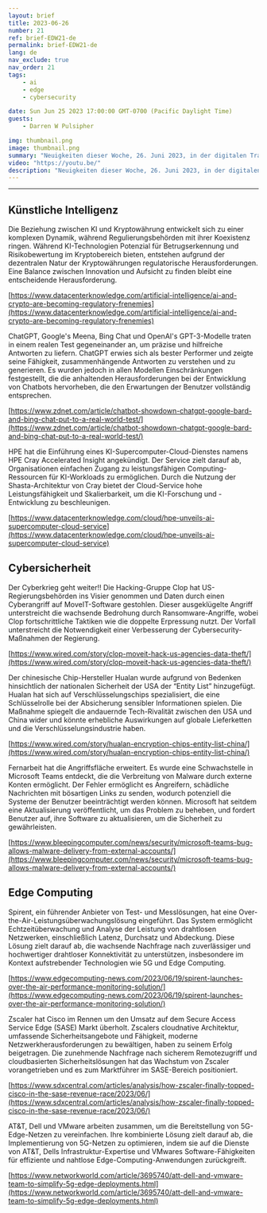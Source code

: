 ```yaml
---
layout: brief
title: 2023-06-26
number: 21
ref: brief-EDW21-de
permalink: brief-EDW21-de
lang: de
nav_exclude: true
nav_order: 21
tags:
    - ai
    - edge
    - cybersecurity

date: Sun Jun 25 2023 17:00:00 GMT-0700 (Pacific Daylight Time)
guests:
    - Darren W Pulsipher

img: thumbnail.png
image: thumbnail.png
summary: "Neuigkeiten dieser Woche, 26. Juni 2023, in der digitalen Transformation umfassen eine Zunahme von Angriffen im Cyberkrieg, dass jeder auf den Zug der generativen KI aufspringt und virtualisierte Radio-Bereichsnetzwerke."
video: "https://youtu.be/"
description: "Neuigkeiten dieser Woche, 26. Juni 2023, in der digitalen Transformation umfassen eine Zunahme von Angriffen im Cyberkrieg, dass jeder auf den Zug der generativen KI aufspringt und virtualisierte Radio-Bereichsnetzwerke."
---
```






---

## Künstliche Intelligenz

Die Beziehung zwischen KI und Kryptowährung entwickelt sich zu einer komplexen Dynamik, während Regulierungsbehörden mit ihrer Koexistenz ringen. Während KI-Technologien Potenzial für Betrugserkennung und Risikobewertung im Kryptobereich bieten, entstehen aufgrund der dezentralen Natur der Kryptowährungen regulatorische Herausforderungen. Eine Balance zwischen Innovation und Aufsicht zu finden bleibt eine entscheidende Herausforderung.

[https://www.datacenterknowledge.com/artificial-intelligence/ai-and-crypto-are-becoming-regulatory-frenemies](https://www.datacenterknowledge.com/artificial-intelligence/ai-and-crypto-are-becoming-regulatory-frenemies)

ChatGPT, Google's Meena, Bing Chat und OpenAI's GPT-3-Modelle traten in einem realen Test gegeneinander an, um präzise und hilfreiche Antworten zu liefern. ChatGPT erwies sich als bester Performer und zeigte seine Fähigkeit, zusammenhängende Antworten zu verstehen und zu generieren. Es wurden jedoch in allen Modellen Einschränkungen festgestellt, die die anhaltenden Herausforderungen bei der Entwicklung von Chatbots hervorheben, die den Erwartungen der Benutzer vollständig entsprechen.

[https://www.zdnet.com/article/chatbot-showdown-chatgpt-google-bard-and-bing-chat-put-to-a-real-world-test/](https://www.zdnet.com/article/chatbot-showdown-chatgpt-google-bard-and-bing-chat-put-to-a-real-world-test/)

HPE hat die Einführung eines KI-Supercomputer-Cloud-Dienstes namens HPE Cray Accelerated Insight angekündigt. Der Service zielt darauf ab, Organisationen einfachen Zugang zu leistungsfähigen Computing-Ressourcen für KI-Workloads zu ermöglichen. Durch die Nutzung der Shasta-Architektur von Cray bietet der Cloud-Service hohe Leistungsfähigkeit und Skalierbarkeit, um die KI-Forschung und -Entwicklung zu beschleunigen.

[https://www.datacenterknowledge.com/cloud/hpe-unveils-ai-supercomputer-cloud-service](https://www.datacenterknowledge.com/cloud/hpe-unveils-ai-supercomputer-cloud-service)

## Cybersicherheit

Der Cyberkrieg geht weiter!! Die Hacking-Gruppe Clop hat US-Regierungsbehörden ins Visier genommen und Daten durch einen Cyberangriff auf MoveIT-Software gestohlen. Dieser ausgeklügelte Angriff unterstreicht die wachsende Bedrohung durch Ransomware-Angriffe, wobei Clop fortschrittliche Taktiken wie die doppelte Erpressung nutzt. Der Vorfall unterstreicht die Notwendigkeit einer Verbesserung der Cybersecurity-Maßnahmen der Regierung.

[https://www.wired.com/story/clop-moveit-hack-us-agencies-data-theft/](https://www.wired.com/story/clop-moveit-hack-us-agencies-data-theft/)

Der chinesische Chip-Hersteller Hualan wurde aufgrund von Bedenken hinsichtlich der nationalen Sicherheit der USA der “Entity List” hinzugefügt. Hualan hat sich auf Verschlüsselungschips spezialisiert, die eine Schlüsselrolle bei der Absicherung sensibler Informationen spielen. Die Maßnahme spiegelt die andauernde Tech-Rivalität zwischen den USA und China wider und könnte erhebliche Auswirkungen auf globale Lieferketten und die Verschlüsselungsindustrie haben.

[https://www.wired.com/story/hualan-encryption-chips-entity-list-china/](https://www.wired.com/story/hualan-encryption-chips-entity-list-china/)

Fernarbeit hat die Angriffsfläche erweitert. Es wurde eine Schwachstelle in Microsoft Teams entdeckt, die die Verbreitung von Malware durch externe Konten ermöglicht. Der Fehler ermöglicht es Angreifern, schädliche Nachrichten mit bösartigen Links zu senden, wodurch potenziell die Systeme der Benutzer beeinträchtigt werden können. Microsoft hat seitdem eine Aktualisierung veröffentlicht, um das Problem zu beheben, und fordert Benutzer auf, ihre Software zu aktualisieren, um die Sicherheit zu gewährleisten.

[https://www.bleepingcomputer.com/news/security/microsoft-teams-bug-allows-malware-delivery-from-external-accounts/](https://www.bleepingcomputer.com/news/security/microsoft-teams-bug-allows-malware-delivery-from-external-accounts/)

## Edge Computing

Spirent, ein führender Anbieter von Test- und Messlösungen, hat eine Over-the-Air-Leistungsüberwachungslösung eingeführt. Das System ermöglicht Echtzeitüberwachung und Analyse der Leistung von drahtlosen Netzwerken, einschließlich Latenz, Durchsatz und Abdeckung. Diese Lösung zielt darauf ab, die wachsende Nachfrage nach zuverlässiger und hochwertiger drahtloser Konnektivität zu unterstützen, insbesondere im Kontext aufstrebender Technologien wie 5G und Edge Computing.

[https://www.edgecomputing-news.com/2023/06/19/spirent-launches-over-the-air-performance-monitoring-solution/](https://www.edgecomputing-news.com/2023/06/19/spirent-launches-over-the-air-performance-monitoring-solution/)

Zscaler hat Cisco im Rennen um den Umsatz auf dem Secure Access Service Edge (SASE) Markt überholt. Zscalers cloudnative Architektur, umfassende Sicherheitsangebote und Fähigkeit, moderne Netzwerkherausforderungen zu bewältigen, haben zu seinem Erfolg beigetragen. Die zunehmende Nachfrage nach sicherem Remotezugriff und cloudbasierten Sicherheitslösungen hat das Wachstum von Zscaler vorangetrieben und es zum Marktführer im SASE-Bereich positioniert.

[https://www.sdxcentral.com/articles/analysis/how-zscaler-finally-topped-cisco-in-the-sase-revenue-race/2023/06/](https://www.sdxcentral.com/articles/analysis/how-zscaler-finally-topped-cisco-in-the-sase-revenue-race/2023/06/)

AT&T, Dell und VMware arbeiten zusammen, um die Bereitstellung von 5G-Edge-Netzen zu vereinfachen. Ihre kombinierte Lösung zielt darauf ab, die Implementierung von 5G-Netzen zu optimieren, indem sie auf die Dienste von AT&T, Dells Infrastruktur-Expertise und VMwares Software-Fähigkeiten für effiziente und nahtlose Edge-Computing-Anwendungen zurückgreift.

[https://www.networkworld.com/article/3695740/att-dell-and-vmware-team-to-simplify-5g-edge-deployments.html](https://www.networkworld.com/article/3695740/att-dell-and-vmware-team-to-simplify-5g-edge-deployments.html)

